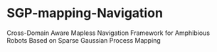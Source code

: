 # SGP-mapping-Navigation
Cross-Domain Aware Mapless Navigation Framework for Amphibious Robots Based on Sparse Gaussian Process Mapping
